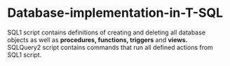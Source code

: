 # Database-implementation-in-T-SQL

SQL1 script contains definitions of creating and deleting all database objects as well as <b>procedures, functions, triggers</b> and <b>views.</b></br>
SQLQuery2 script contains commands that run all defined actions from SQL1 script.
